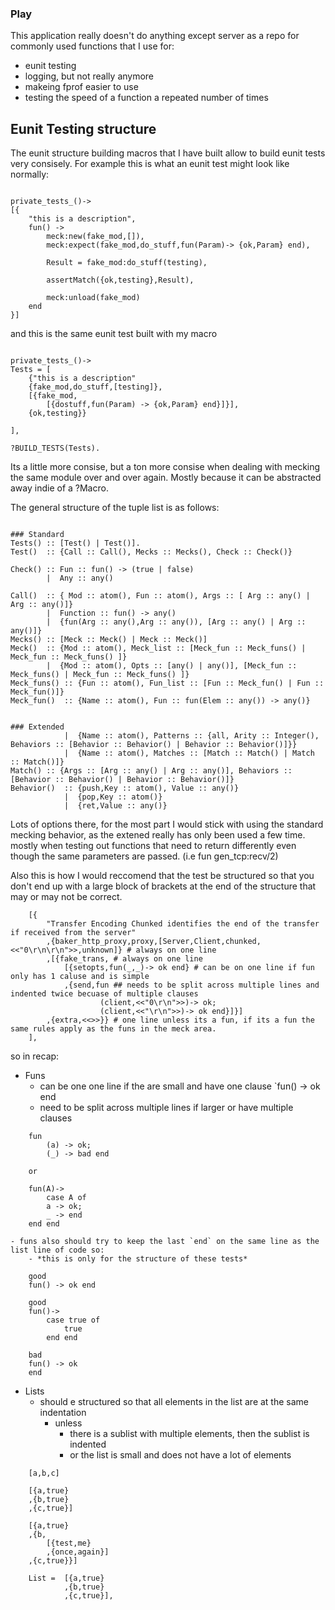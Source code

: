 ### Play

This application really doesn't do anything except server as a repo for commonly used functions that I use for:
- eunit testing
- logging, but not really anymore
- makeing fprof easier to use
- testing the speed of a function a repeated number of times

## Eunit Testing structure

The eunit structure building macros that I have built allow to build eunit tests very consisely. For example this is what an eunit test might look like normally:

```

private_tests_()->
[{
	"this is a description",
	fun() ->
		meck:new(fake_mod,[]),
		meck:expect(fake_mod,do_stuff,fun(Param)-> {ok,Param} end),

		Result = fake_mod:do_stuff(testing),

		assertMatch({ok,testing},Result),

		meck:unload(fake_mod)
	end
}]

```

and this is the same eunit test built with my macro


```

private_tests_()->
Tests = [
	{"this is a description"
	{fake_mod,do_stuff,[testing]},
	[{fake_mod,
		[{dostuff,fun(Param) -> {ok,Param} end}]}],
	{ok,testing}}

],

?BUILD_TESTS(Tests).

```

Its a little more consise, but a ton more consise when dealing with mecking the same module over and over again.
Mostly because it can be abstracted away indie of a ?Macro.

The general structure of the tuple list is as follows:

```

### Standard
Tests() :: [Test() | Test()].
Test()	:: {Call :: Call(), Mecks :: Mecks(), Check :: Check()}

Check()	:: Fun :: fun() -> (true | false)
		|  Any :: any()

Call()	:: { Mod :: atom(), Fun :: atom(), Args :: [ Arg :: any() | Arg :: any()]}
		|  Function :: fun() -> any()
		|  {fun(Arg :: any(),Arg :: any()), [Arg :: any() | Arg :: any()]}
Mecks() :: [Meck :: Meck() | Meck :: Meck()]
Meck()	:: {Mod :: atom(), Meck_list :: [Meck_fun :: Meck_funs() | Meck_fun :: Meck_funs() ]}
		|  {Mod :: atom(), Opts :: [any() | any()], [Meck_fun :: Meck_funs() | Meck_fun :: Meck_funs() ]}
Meck_funs()	:: {Fun :: atom(), Fun_list :: [Fun :: Meck_fun() | Fun :: Meck_fun()]}
Meck_fun()	:: {Name :: atom(), Fun :: fun(Elem :: any()) -> any()}


### Extended
			|  {Name :: atom(), Patterns :: {all, Arity :: Integer(), Behaviors :: [Behavior :: Behavior() | Behavior :: Behavior()]}}
			|  {Name :: atom(), Matches :: [Match :: Match() | Match :: Match()]}
Match()	:: {Args :: [Arg :: any() | Arg :: any()], Behaviors :: [Behavior :: Behavior() | Behavior :: Behavior()]}
Behavior()	:: {push,Key :: atom(), Value :: any()}
			|  {pop,Key :: atom()}
			|  {ret,Value :: any()}

```



Lots of options there, for the most part I would stick with using the standard mecking behavior, as the extened really has only been used a few time. mostly when testing out functions that need to return differently even though the same parameters are passed. (i.e fun gen_tcp:recv/2)


Also this is how I would reccomend that the test be structured so that you don't end up with a large block of brackets at the end of the structure that may or may not be correct.

```
	[{
		"Transfer Encoding Chunked identifies the end of the transfer if received from the server"
		,{baker_http_proxy,proxy,[Server,Client,chunked,<<"0\r\n\r\n">>,unknown]} # always on one line
		,[{fake_trans, # always on one line
			[{setopts,fun(_,_)-> ok end} # can be on one line if fun only has 1 caluse and is simple
			,{send,fun ## needs to be split across multiple lines and indented twice becuase of multiple clauses
					(client,<<"0\r\n">>)-> ok;
					(client,<<"\r\n">>)-> ok end}]}]
		,{extra,<<>>}} # one line unless its a fun, if its a fun the same rules apply as the funs in the meck area.
	],
```

so in recap:
- Funs
	- can be one one line if the are small and have one clause `fun() -> ok end
	- need to be split across multiple lines if larger or have multiple clauses
```
	fun
		(a) -> ok;
		(_) -> bad end

	or 

	fun(A)->
		case A of
		a -> ok;
		_ -> end
	end end

```
	- funs also should try to keep the last `end` on the same line as the list line of code so:
		- *this is only for the structure of these tests*

```
	good
	fun() -> ok end

	good
	fun()->
		case true of
			true
		end end

	bad
	fun() -> ok
	end
```
- Lists
	- should e structured so that all elements in the list are at the same indentation
		- unless
			- there is a sublist with multiple elements, then the sublist is indented
			- or the list is small and does not have a lot of elements

```
	[a,b,c]
	
	[{a,true}
	,{b,true}
	,{c,true}]
	
	[{a,true}
	,{b,
		[{test,me}
		,{once,again}]
	,{c,true}}]

	List = 	[{a,true}
			,{b,true}
			,{c,true}],
```
